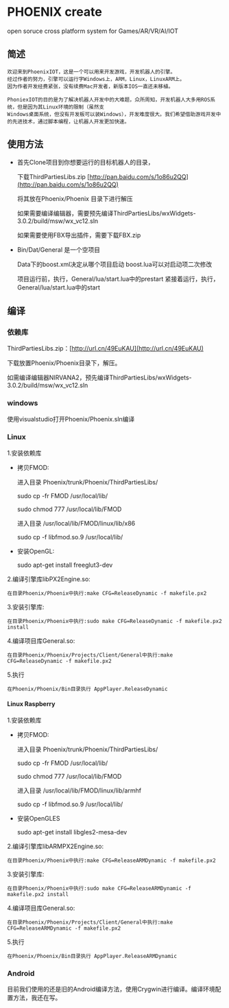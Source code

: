 # PHOENIX create
open soruce cross platform system for Games/AR/VR/AI/IOT

## 简述

	欢迎来到PhoenixIOT，这是一个可以用来开发游戏，开发机器人的引擎。
	经过作者的努力，引擎可以运行字Windows上，ARM，Linux，LinuxARM上。
	因为作者开发经费紧张，没有续费Mac开发者，新版本IOS一直还未移植。

	PhoniexIOT的目的是为了解决机器人开发中的大难题，众所周知，开发机器人大多用ROS系统，但是因为其Linux环境的限制（虽然支	
	Windows桌面系统，但没有开发板可以装Windows），开发难度很大。我们希望借助游戏开发中的先进技术，通过脚本编程，让机器人开发更加快速。

## 使用方法


- 首先Clone项目到你想要运行的目标机器人的目录，

	下载ThirdPartiesLibs.zip [http://pan.baidu.com/s/1o86u2QQ](http://pan.baidu.com/s/1o86u2QQ)
	
	将其放在Phoenix/Phoenix 目录下进行解压
	
	如果需要编译编辑器，需要预先编译ThirdPartiesLibs/wxWidgets-3.0.2/build/msw/wx_vc12.sln
	
	如果需要使用FBX导出插件，需要下载FBX.zip 

- Bin/Dat/General 是一个空项目

	Data下的boost.xml决定从哪个项目启动
	boost.lua可以对启动项二次修改
	
	项目运行前，执行，General/lua/start.lua中的prestart
	紧接着运行，执行，General/lua/start.lua中的start

## 编译

### 依赖库

ThirdPartiesLibs.zip：[http://url.cn/49EuKAU](http://url.cn/49EuKAU)

下载放置Phoenix/Phoenix目录下，解压。

如需编译编辑器NIRVANA2，预先编译ThirdPartiesLibs/wxWidgets-3.0.2/build/msw/wx_vc12.sln

### windows

使用visualstudio打开Phoenix/Phoenix.sln编译

### Linux

1.安装依赖库

- 	拷贝FMOD:

	进入目录 Phoenix/trunk/Phoenix/ThirdPartiesLibs/

	sudo cp -fr FMOD /usr/local/lib/ 

	sudo chmod 777 /usr/local/lib/FMOD
	
	进入目录 /usr/local/lib/FMOD/linux/lib/x86

	sudo cp -f libfmod.so.9 /usr/local/lib/

- 	安装OpenGL:

	sudo apt-get install freeglut3-dev

2.编译引擎库libPX2Engine.so:

	在目录Phoenix/Phoenix中执行:make CFG=ReleaseDynamic -f makefile.px2

3.安装引擎库:

	在目录Phoenix/Phoenix中执行:sudo make CFG=ReleaseDynamic -f makefile.px2 install

4.编译项目库General.so:

	在目录Phoenix/Phoenix/Projects/Client/General中执行:make CFG=ReleaseDynamic -f makefile.px2

5.执行
	
	在Phoenix/Phoenix/Bin目录执行 AppPlayer.ReleaseDynamic
	
#### Linux Raspberry

1.安装依赖库

	
- 拷贝FMOD:

	进入目录 Phoenix/trunk/Phoenix/ThirdPartiesLibs/

	sudo cp -fr FMOD /usr/local/lib/ 

	sudo chmod 777 /usr/local/lib/FMOD
	
	进入目录 /usr/local/lib/FMOD/linux/lib/armhf

	sudo cp -f libfmod.so.9 /usr/local/lib/

- 	安装OpenGLES
	
	sudo apt-get install libgles2-mesa-dev

2.编译引擎库libARMPX2Engine.so:

	在目录Phoenix/Phoenix中执行:make CFG=ReleaseARMDynamic -f makefile.px2

3.安装引擎库:

	在目录Phoenix/Phoenix中执行:sudo make CFG=ReleaseARMDynamic -f makefile.px2 install

4.编译项目库General.so:

	在目录Phoenix/Phoenix/Projects/Client/General中执行:make CFG=ReleaseARMDynamic -f makefile.px2


5.执行
	
	在Phoenix/Phoenix/Bin目录执行 AppPlayer.ReleaseARMDynamic

### Android

目前我们使用的还是旧的Android编译方法，使用Crygwin进行编译。编译环境配置方法，我还在写。


